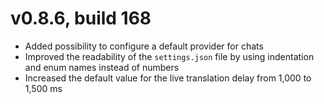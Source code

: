 # v0.8.6, build 168
- Added possibility to configure a default provider for chats
- Improved the readability of the `settings.json` file by using indentation and enum names instead of numbers
- Increased the default value for the live translation delay from 1,000 to 1,500 ms